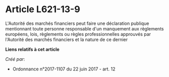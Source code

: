 # Article L621-13-9

L'Autorité des marchés financiers peut faire une déclaration publique mentionnant toute personne responsable d'un manquement
aux règlements européens, lois, règlements ou règles professionnelles approuvés par l'Autorité des marchés financiers et la
nature de ce dernier

**Liens relatifs à cet article**

_Créé par_:

  - Ordonnance n°2017-1107 du 22 juin 2017 - art. 12

